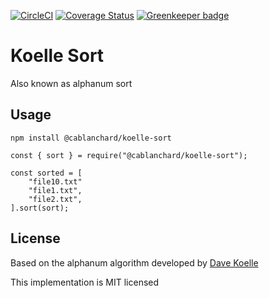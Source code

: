 [![CircleCI](https://circleci.com/gh/cblanc/koelle-sort.svg?style=svg)](https://circleci.com/gh/cblanc/koelle-sort) [![Coverage Status](https://coveralls.io/repos/github/cblanc/koelle-sort/badge.svg?branch=master)](https://coveralls.io/github/cblanc/koelle-sort?branch=master) [![Greenkeeper badge](https://badges.greenkeeper.io/cblanc/koelle-sort.svg)](https://greenkeeper.io/)

# Koelle Sort

Also known as alphanum sort

## Usage

```
npm install @cablanchard/koelle-sort
```

```
const { sort } = require("@cablanchard/koelle-sort");

const sorted = [
	"file10.txt"
	"file1.txt",
	"file2.txt",
].sort(sort);
```

## License

Based on the alphanum algorithm developed by [Dave Koelle](http://www.davekoelle.com/)

This implementation is MIT licensed
